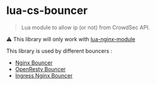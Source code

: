 # lua-cs-bouncer

> Lua module to allow ip (or not) from CrowdSec API.

:warning: This library will only work with [lua-nginx-module](https://github.com/openresty/lua-nginx-module)

This library is used by different bouncers :

- [Nginx Bouncer](https://docs.crowdsec.net/docs/next/bouncers/nginx)
- [OpenResty Bouncer](https://docs.crowdsec.net/docs/next/bouncers/openresty)
- [Ingress Nginx Bouncer](https://docs.crowdsec.net/docs/next/bouncers/ingress-nginx)
